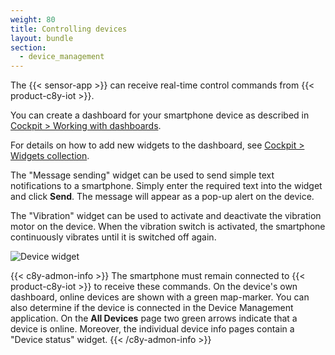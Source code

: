 ```yaml
---
weight: 80
title: Controlling devices
layout: bundle
section: 
  - device_management
---
```


The {{< sensor-app >}} can receive real-time control commands from {{< product-c8y-iot >}}.

You can create a dashboard for your smartphone device as described in [Cockpit > Working with dashboards](/users-guide/cockpit/#dashboards).

For details on how to add new widgets to the dashboard, see [Cockpit > Widgets collection](/users-guide/cockpit/#widgets-collection).

The "Message sending" widget can be used to send simple text notifications to a smartphone. Simply enter the required text into the widget and click **Send**. The message will appear as a pop-up alert on the device.

The "Vibration" widget can be used to activate and deactivate the vibration motor on the device. When the vibration switch is activated, the smartphone continuously vibrates until it is switched off again.

![Device widget](/images/users-guide/csa/csa-messaging-and-vibration-widget.png)

{{< c8y-admon-info >}}
The smartphone must remain connected to {{< product-c8y-iot >}} to receive these commands. On the device's own dashboard, online devices are shown with a green map-marker. You can also determine if the device is connected in the Device Management application. On the **All Devices** page two green arrows indicate that a device is online. Moreover, the individual device info pages contain a "Device status" widget.
{{< /c8y-admon-info >}}
